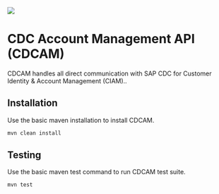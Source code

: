 ![](https://github.com/thermofisher/TCM-cdc-account-management/workflows/tests/badge.svg)


# CDC Account Management API (CDCAM)

CDCAM handles all direct communication with SAP CDC for Customer Identity & Account Management (CIAM)..

## Installation

Use the basic maven installation to install CDCAM.

```bash
mvn clean install
```

## Testing

Use the basic maven test command to run CDCAM test suite.

```bash
mvn test
```
